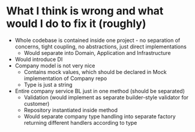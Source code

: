 # What I think is wrong and what would I do to fix it (roughly)
- Whole codebase is contained inside one project - no separation of concerns, tight coupling, no abstractions, just direct implementations
    - Would separate into Domain, Application and Infrastructure
- Would introduce DI
- Company model is not very nice
    - Contains mock values, which should be declared in Mock implementation of Company repo
    - Type is just a string
- Entire company service BL just in one method (should be separated)
    - Validation (would implement as separate builder-style validator for customer)
    - Repository instantiated inside method
    - Would separate company type handling into separate factory returning different handlers according to type